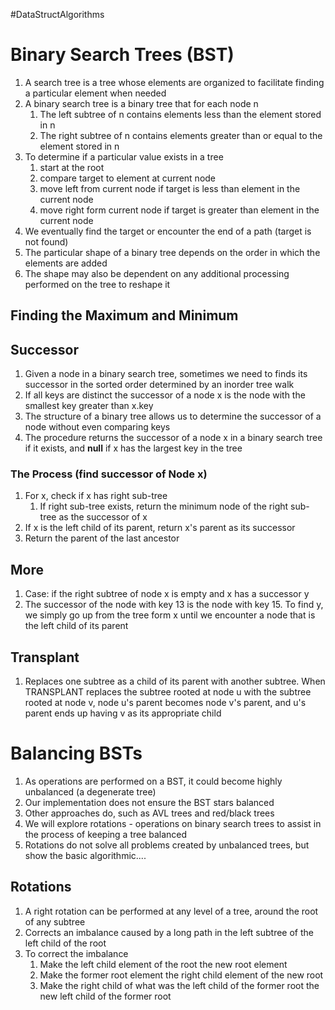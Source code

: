 #DataStructAlgorithms
# Binary Search Trees (BST)
1. A search tree is a tree whose elements are organized to facilitate finding a particular element when needed
2. A binary search tree is a binary tree that for each node n
	1. The left subtree of n contains elements less than the element stored in n
	2. The right subtree of n contains elements greater than or equal to the element stored in n 
3. To determine if a particular value exists in a tree
	1. start at the root
	2. compare target to element at current node
	3. move left from current node if target is less than element in the current node
	4. move right form current node if target is greater than element in the current node 
4. We eventually find the target or encounter the end of a path (target is not found)
5. The particular shape of a binary tree depends on the order in which the elements are added
6. The shape may also be dependent on any additional processing performed on the tree to reshape it
## Finding the Maximum and Minimum

## Successor
1. Given a node in a binary search tree, sometimes we need to finds its successor in the sorted order determined by an inorder tree walk
2. If all keys are distinct the successor of a node x is the node with the smallest key greater than x.key
3. The structure of a binary tree allows us to determine the successor of a node without even comparing keys
4. The procedure returns the successor of a node x in a binary search tree if it exists, and **null** if x has the largest key in the tree
### The Process (find successor of Node x)
1. For x, check if x has right sub-tree
	1. If right sub-tree exists, return the minimum node of the right sub-tree as the successor of x
2. If x is the left child of its parent, return x's parent as its successor
3. Return the parent of the last ancestor
## More
1. Case: if the right subtree of node x is empty and x has a successor y
2. The successor of the node with key 13 is the node with key 15. To find y, we simply go up from the tree form x until we encounter a node that is the left child of its parent
## Transplant
1. Replaces one subtree as a child of its parent with another subtree. When TRANSPLANT replaces the subtree rooted at node u with the subtree rooted at node v, node u's parent becomes node v's parent, and u's parent ends up having v as its appropriate child
# Balancing BSTs
1. As operations are performed on a BST, it could become highly unbalanced (a degenerate tree)
2. Our implementation does not ensure the BST stars balanced
3. Other approaches do, such as AVL trees and red/black trees
4. We will explore rotations - operations on binary search trees to assist in the process of keeping a tree balanced
5. Rotations do not solve all problems created by unbalanced trees, but show the basic algorithmic....
## Rotations
1. A right rotation can be performed at any level of a tree, around the root of any subtree
2. Corrects an imbalance caused by a long path in the left subtree of the left child of the root
3. To correct the imbalance
	1. Make the left child element of the root the new root element
	2. Make the former root element the right child element of the new root
	3. Make the right child of what was the left child of the former root the new left child of the former root